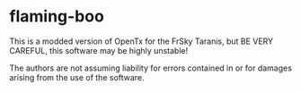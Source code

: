 # flaming-boo
This is a modded version of OpenTx for the FrSky Taranis, but BE VERY CAREFUL, this software may be highly unstable!

The authors are not assuming liability for errors contained in or for damages arising from the use of the software. 
